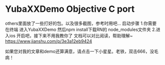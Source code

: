 YubaXXDemo Objective C port
===============================================

others里面放了一些打好的包。以及很多截图，参考时用吧…
启动步骤
1.你需要在终端 进入YubaXXDemo 然后npm install下载RN的 node_modules文件夹
2.进入ios 开启吧，接下来不用我教你了
文档可以对比阅读，帮助理解~ 
https://www.jianshu.com/p/3e3a12eb9424



如果您对我的文章和demo还算满意，请点击一下小星星。老铁，双击666，没毛病！
